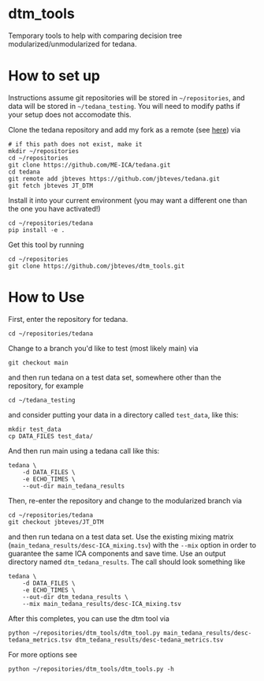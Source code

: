 # dtm_tools
Temporary tools to help with comparing decision tree modularized/unmodularized for tedana.

# How to set up
Instructions assume git repositories will be stored in `~/repositories`, and data will be stored in `~/tedana_testing`.
You will need to modify paths if your setup does not accomodate this.

Clone the tedana repository and add my fork as a remote (see [here](https://github.com/jbteves/tedana)) via

```
# if this path does not exist, make it
mkdir ~/repositories
cd ~/repositories
git clone https://github.com/ME-ICA/tedana.git
cd tedana
git remote add jbteves https://github.com/jbteves/tedana.git
git fetch jbteves JT_DTM
```

Install it into your current environment (you may want a different one than the one you have activated!)

```
cd ~/repositories/tedana
pip install -e .
```

Get this tool by running
```
cd ~/repositories
git clone https://github.com/jbteves/dtm_tools.git
```

# How to Use

First, enter the repository for tedana.
```
cd ~/repositories/tedana
```

Change to a branch you'd like to test (most likely main) via

```
git checkout main
```

and then run tedana on a test data set, somewhere other than the repository, for example

```
cd ~/tedana_testing
```

and consider putting your data in a directory called `test_data`, like this:

```
mkdir test_data
cp DATA_FILES test_data/
```

And then run main using a tedana call like this:

```
tedana \
    -d DATA_FILES \
    -e ECHO_TIMES \
    --out-dir main_tedana_results
```

Then, re-enter the repository and change to the modularized branch via

```
cd ~/repositories/tedana
git checkout jbteves/JT_DTM
```

and then run tedana on a test data set.
Use the existing mixing matrix (`main_tedana_results/desc-ICA_mixing.tsv`) with the `--mix` option in order to guarantee the same ICA components and save time.
Use an output directory named `dtm_tedana_results`.
The call should look something like

```
tedana \
    -d DATA_FILES \
    -e ECHO_TIMES \
    --out-dir dtm_tedana_results \
    --mix main_tedana_results/desc-ICA_mixing.tsv
```

After this completes, you can use the dtm tool via

```
python ~/repositories/dtm_tools/dtm_tool.py main_tedana_results/desc-tedana_metrics.tsv dtm_tedana_results/desc-tedana_metrics.tsv
```

For more options see

```
python ~/repositories/dtm_tools/dtm_tools.py -h
```
